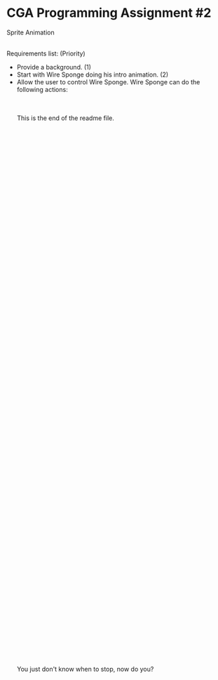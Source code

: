 # CGA Programming Assignment #2
Sprite Animation<br><br>

Requirements list: (Priority)
<ul>
<li> Provide a background. (1)
<li> Start with Wire Sponge doing his intro animation. (2)
<li> Allow the user to control Wire Sponge. Wire Sponge can do the following actions:
   <ul>
</ul>


<br><br>This is the end of the readme file.

<br><br><br><br><br><br><br><br><br><br><br><br><br><br><br><br><br><br><br><br><br><br><br><br><br><br><br><br><br><br><br><br><br><br><br><br><br><br><br><br><br><br><br><br><br><br><br><br><br><br><br><br><br><br><br><br><br><br><br><br><br><br><br><br><br><br><br><br><br><br><br><br>You just don't know when to stop, now do you?
